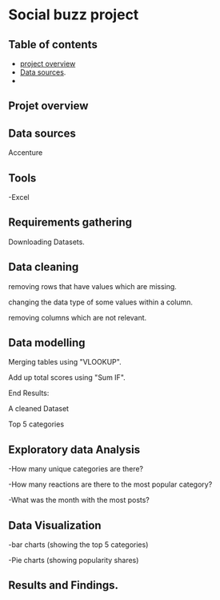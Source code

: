 # Social buzz project  

## Table of contents
- [project overview](project-overview)
- [Data sources](Data-sources).
- 
## Projet overview 

## Data sources 

Accenture 

## Tools 
-Excel

## Requirements gathering

Downloading Datasets.


## Data cleaning 

removing rows that have values which are missing.

changing the data type of some values within a column.

removing columns which are not relevant.

## Data modelling 

 Merging tables using "VLOOKUP".

 Add up total scores using "Sum IF".

 End Results:

 A cleaned Dataset

 Top 5 categories 
 
## Exploratory data Analysis 

-How many unique categories are there?

-How many reactions are there to the most popular category?

-What was the month with the most posts?


## Data Visualization 

-bar charts (showing the top 5 categories)

-Pie charts (showing popularity shares)

## Results and Findings.








